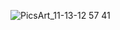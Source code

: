 
![PicsArt_11-13-12 57 41](https://user-images.githubusercontent.com/58082952/141525064-f867d2d2-7723-4f38-9da4-43b8078024dc.jpg)
